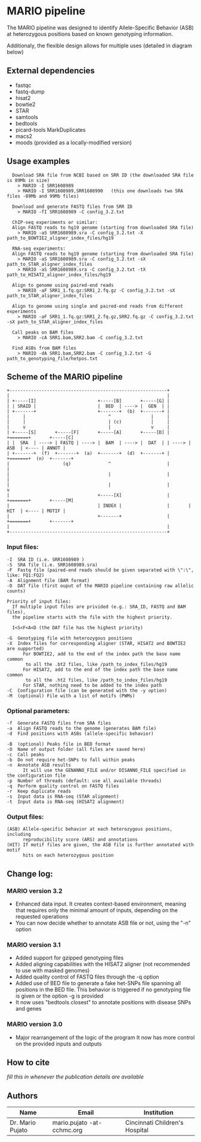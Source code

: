 # MARIO pipeline

The MARIO pipeline was designed to identify Allele-Specific Behavior (ASB) at
heterozygous positions based on known genotyping information.

Additionaly, the flexible design allows for multiple uses (detailed in diagram below)

## External dependencies

 * fastqc
 * fastq-dump
 * hisat2
 * bowtie2
 * STAR
 * samtools
 * bedtools
 * picard-tools MarkDuplicates
 * macs2
 * moods (provided as a locally-modified version)

## Usage examples
```
  Download SRA file from NCBI based on SRR ID (the downloaded SRA file is 89Mb in size)
    > MARIO -I SRR1608989
    > MARIO -I SRR1608989,SRR1608990   (this one downloads two SRA files -89Mb and 99Mb files)

  Download and generate FASTQ files from SRR ID
    > MARIO -fI SRR1608989 -C config_3.2.txt

  ChIP-seq experiments or similar:
  Align FASTQ reads to hg19 genome (starting from downloaded SRA file)
    > MARIO -aS SRR1608989.sra -C config_3.2.txt -X path_to_BOWTIE2_aligner_index_files/hg19

  RNA-seq experiments:
  Align FASTQ reads to hg19 genome (starting from downloaded SRA file)
    > MARIO -aS SRR1608989.sra -C config_3.2.txt -sX path_to_STAR_aligner_index_files
    > MARIO -aS SRR1608989.sra -C config_3.2.txt -tX path_to_HISAT2_aligner_index_files/hg19

  Align to genome using paired-end reads
    > MARIO -aF SRR1_1.fq.gz:SRR1_2.fq.gz -C config_3.2.txt -sX path_to_STAR_aligner_index_files

  Align to genome using single and paired-end reads from different experiments
    > MARIO -aF SRR1_1.fq.gz:SRR1_2.fq.gz,SRR2.fq.gz -C config_3.2.txt -sX path_to_STAR_aligner_index_files

  Call peaks on BAM files
    > MARIO -cA SRR1.bam,SRR2.bam -C config_3.2.txt

  Find ASBs from BAM files
    > MARIO -dA SRR1.bam,SRR2.bam -C config_3.2.txt -G path_to_genotyping_file/hetpos.txt
```

## Scheme of the MARIO pipeline

```
+-----------------------------------------------------------+
|                                                           |
| +-----[I]                       +-----[B]       +-----[G] |
| | SRAID |                       |  BED  | ----> |  GEN  | |
| +-------+                       +-------+  (b)  +-------+ |
|     |                               ^               |     | 
|     |                               | (c)           |     |
|     v                               |               v     |
| +-----[S]       +-----[F]       +-----[A]       +-----[D] |       +=======+       +-----[C]
| |  SRA  | ----> | FASTQ | ----> |  BAM  | ----> |  DAT  | | ----> |  ASB  | <---- | ANNOT |
| +-------+  (f)  +-------+  (a)  +-------+  (d)  +-------+ |       +=======+  (n)  +-------+
|                    (q)              ^                     |           |
|                                     |                     |           |
|                                     |                     |           v
|                                 +-----[X]                 |       +=======+       +-----[M]
|                                 | INDEX |                 |       |  HIT  | <---- | MOTIF |
|                                 +-------+                 |       +=======+       +-------+
|                                                           |
+-----------------------------------------------------------+
```
### Input files:

```
-I  SRA ID (i.e. SRR1608989 )
-S  SRA file (i.e. SRR1608989.sra)
-F  Fastq file (paired-end reads should be given separated with \":\", like: FQ1:FQ2)
-A  Alignment file (BAM format)
-D  DAT file (first ouput of the MARIO pipeline containing raw allelic counts)

Priority of input files:
  If multiple input files are privided (e.g.: SRA_ID, FASTQ and BAM files),
  the pipeline starts with the file with the highest priority.

  I<S<F<A<D (the DAT file has the highest priority)

-G  Genotyping file with heterozygous positions
-X  Index files for corresponding aligner (STAR, HISAT2 and BOWTIE2 are supported)
      For BOWTIE2, add to the end of the index path the base name common
       to all the .bt2 files, like /path_to_index_files/hg19
      For HISAT2, add to the end of the index path the base name common
       to all the .ht2 files, like /path_to_index_files/hg19
      For STAR, nothing need to be added to the index path
-C  Configuration file (can be generated with the -y option)
-M  (optional) File with a list of motifs (PWMs)
```

### Optional parameters:

```
-f  Generate FASTQ files from SRA files
-a  Align FASTQ reads to the genome (generates BAM file)
-d  Find positions with ASBs (allele-specific behavior)

-B  (optional) Peaks file in BED format
-O  Name of output folder (all files are saved here)
-c  Call peaks
-b  Do not require het-SNPs to fall within peaks
-n  Annotate ASB results
      It will use the GENANNO_FILE and/or DISANNO_FILE specified in the configuration file
-p  Number of threads (default: use all available threads)
-q  Perform quality control on FASTQ files
-r  Keep duplicate reads
-s  Input data is RNA-seq (STAR alignment)
-t  Input data is RNA-seq (HISAT2 alignment)
```

### Output files:

```
(ASB) Allele-specific behavior at each heterozygous positions, including
      reproducibility score (ARS) and annotations
(HIT) If motif files are given, the ASB file is further annotated with motif
      hits on each heterozygous position
```

## Change log:
### MARIO version 3.2
* Enhanced data input. It creates context-based environment, meaning that requires only the minimal amount
  of inputs, depending on the requested operations
* You can now decide whether to annotate ASB file or not, using the "-n" option

### MARIO version 3.1
* Added support for gzipped genotyping files
* Added aligning capabilities with the HISAT2 aligner (not recommended to use with masked genomes)
* Added quality control of FASTQ files through the -q option
* Added use of BED file to generate a fake het-SNPs file spanning all positions
  in the BED file. This behavior is triggered if no genotyping file is given
  or the option -g is provided
* It now uses "bedtools closest" to annotate positions with disease SNPs and genes

### MARIO version 3.0
* Major rearrangement of the logic of the program
  It now has more control on the provided inputs and outputs

## How to cite

_fill this in whenever the publication details are available_

## Authors

| Name              | Email                       | Institution                    |
|-------------------|-----------------------------|--------------------------------|
| Dr. Mario Pujato  | mario.pujato -at- cchmc.org | Cincinnati Children's Hospital |
